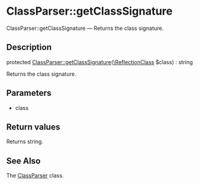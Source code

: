 ClassParser::getClassSignature
================

ClassParser::getClassSignature — Returns the class signature.

Description
---------------


protected [ClassParser::getClassSignature](https://github.com/lingtalfi/DocTools/blob/master/doc/api/DocTools/ClassParser/ClassParser/getClassSignature.md)([\ReflectionClass](http://php.net/manual/en/class.reflectionclass.php) $class) : string




Returns the class signature.




Parameters
--------------

- class
    

Return values
----------------

Returns string.









See Also
-----------

The [ClassParser](https://github.com/lingtalfi/DocTools/blob/master/doc/api/DocTools/ClassParser/ClassParser.md) class.
